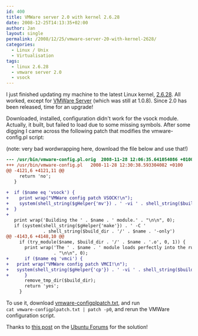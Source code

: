 ```yaml
---
id: 400
title: VMWare server 2.0 with kernel 2.6.28
date: 2008-12-25T14:13:35+02:00
author: Jan
layout: single
permalink: /2008/12/25/vmware-server-20-with-kernel-2628/
categories:
  - Linux / Unix
  - Virtualisation
tags:
  - linux 2.6.28
  - vmware server 2.0
  - vsock
---
```

I just finished updating my machine to the latest Linux kernel, [2.6.28](http://marc.info/?l=linux-kernel&m=123016280131543&w=2). All worked, except for [VMWare Server](http://www.vmware.com/products/server/) (which was still at 1.0.8). Since 2.0 has been released, time for an upgrade!

Downloaded, installed, configuration didn't work for the vsock module. Actually, it built, but failed to load due to some missing symbols. After some digging I came across the following patch that modifies the vmware-config.pl script:

(note: very bad wordwrapping here, download the file below and use that!)

```diff
--- /usr/bin/vmware-config.pl.orig	2008-11-28 12:06:35.641054086 +0100
+++ /usr/bin/vmware-config.pl	2008-11-28 12:30:38.593304082 +0100
@@ -4121,6 +4121,11 @@
     return 'no';
   }
 
+  if ($name eq 'vsock') {
+    print wrap("VMWare config patch VSOCK!\n");
+    system(shell_string($gHelper{'mv'}) . ' -vi ' . shell_string($build_dir . '/../Module.symvers') . ' ' . shell_string($build_dir . '/vsock-only/' ));
+  }
+
   print wrap('Building the ' . $name . ' module.' . "\n\n", 0);
   if (system(shell_string($gHelper{'make'}) . ' -C '
              . shell_string($build_dir . '/' . $name . '-only')
@@ -4143,6 +4148,10 @@
     if (try_module($name, $build_dir . '/' . $name . '.o', 0, 1)) {
       print wrap('The ' . $name . ' module loads perfectly into the running kernel.'
                  . "\n\n", 0);
+      if ($name eq 'vmci') {
+	print wrap("VMWare config patch VMCI!\n");
+	system(shell_string($gHelper{'cp'}) . ' -vi ' . shell_string($build_dir.'/vmci-only/Module.symvers') . ' ' . shell_string($build_dir . '/../'));
+      } 
       remove_tmp_dir($build_dir);
       return 'yes';
     }
```

To use it, download [vmware-configplpatch.txt](/assets/files/2008/12/vmware-configplpatch.txt), and run  
`cat vmware-configplpatch.txt | patch -p0`, and rerun the VMWare configuration script.

Thanks to [this post](http://ubuntuforums.org/showpost.php?p=6267637&postcount=17) on the [Ubuntu Forums](http://ubuntuforums.org/) for the solution!
